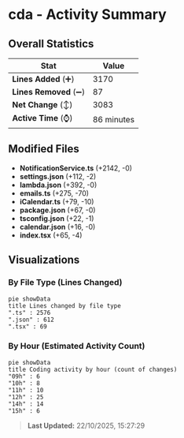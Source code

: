 # cda - Activity Summary 

## Overall Statistics

| Stat                   | Value                                                             |
| ---------------------- | ----------------------------------------------------------------- |
| **Lines Added** (➕)   | 3170                                          |
| **Lines Removed** (➖) | 87                                        |
| **Net Change** (↕)    | 3083                |
| **Active Time** (⌚)   | 86 minutes |


## Modified Files
- **NotificationService.ts** (+2142, -0)
- **settings.json** (+112, -2)
- **lambda.json** (+392, -0)
- **emails.ts** (+275, -70)
- **iCalendar.ts** (+79, -10)
- **package.json** (+67, -0)
- **tsconfig.json** (+22, -1)
- **calendar.json** (+16, -0)
- **index.tsx** (+65, -4)

## Visualizations

### By File Type (Lines Changed)

```mermaid
pie showData
title Lines changed by file type
".ts" : 2576
".json" : 612
".tsx" : 69
```

### By Hour (Estimated Activity Count)

```mermaid
pie showData
title Coding activity by hour (count of changes)
"09h" : 6
"10h" : 8
"11h" : 10
"12h" : 25
"14h" : 14
"15h" : 6
```


> **Last Updated:** 22/10/2025, 15:27:29